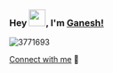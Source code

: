 ### **Hey <img src="https://github.com/TheDudeThatCode/TheDudeThatCode/blob/master/Assets/Hi.gif" width="30">, I'm [Ganesh!](https://www.linkedin.com/in/ganesh-panigrahi/)**

![3771693](https://user-images.githubusercontent.com/102909893/181923380-8e4b4d70-6a30-425f-8a07-e3038003c6c8.png)

[Connect with me](https://www.linkedin.com/in/ganesh-panigrahi/) 💬

